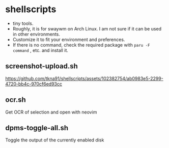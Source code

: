 # shellscripts
- tiny tools.
- Roughly, it is for swaywm on Arch Linux. I am not sure if it can be used in other environments.
- Customize it to fit your environment and preferences.
- If there is no command, check the required package with `paru -F command` , etc. and install it.

## screenshot-upload.sh

https://github.com/tkna91/shellscripts/assets/102382754/ab0983e5-2299-4720-bb4c-970cf6ed93cc

## ocr.sh

Get OCR of selection and open with neovim

## dpms-toggle-all.sh

Toggle the output of the currently enabled disk
